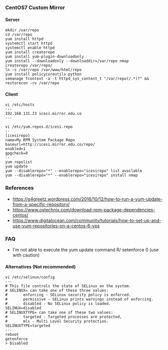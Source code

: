 ### CentOS7 Custom Mirror

#### Server
```
mkdir /var/repo
cd /var/repo
yum install httpd
systemctl start httpd
systemctl enable httpd
yum install createrepo
yum install yum-plugin-downloadonly
yum install --downloadonly --downloaddir=/var/repo nmap
createrepo /var/repo/
ln -s /var/repo /var/www/html/repo 
yum install policycoreutils-python
semanage fcontext -a -t httpd_sys_content_t "/var/repo(/.*)?" && restorecon -rv /var/repo
```

#### Client
```
vi /etc/hosts
---
192.168.131.23 icesi.mirror.edu.co
---
```

```
vi /etc/yum.repos.d/icesi.repo
--
[icesirepo]
name=My RPM System Package Repo
baseurl=http://icesi.mirror.edu.co/repo/
enabled=1
gpgcheck=0
--
yum repolist
yum update
yum --disablerepo="*" --enablerepo="icesirepo" list available
yum --disablerepo="*" --enablerepo="icesirepo" install nmap
```

### References
* https://g4greetz.wordpress.com/2016/10/12/how-to-run-a-yum-update-from-a-specific-repository/
* https://www.ostechnix.com/download-rpm-package-dependencies-centos/
* https://www.digitalocean.com/community/tutorials/how-to-set-up-and-use-yum-repositories-on-a-centos-6-vps

### FAQ
* I'm not able to execute the yum update command 
R/ setenforce 0 (use with caution)

#### Alternatives (Not recommended)
```
vi /etc/selinux/config
---
# This file controls the state of SELinux on the system.
# SELINUX= can take one of these three values:
#       enforcing - SELinux security policy is enforced.
#       permissive - SELinux prints warnings instead of enforcing.
#       disabled - No SELinux policy is loaded.
SELINUX=disabled
# SELINUXTYPE= can take one of these two values:
#       targeted - Targeted processes are protected,
#       mls - Multi Level Security protection.
SELINUXTYPE=targeted
---
reboot
getenforce
> Disabled
```

